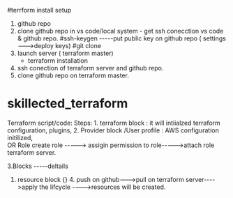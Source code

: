 #terrform install setup

   1. github repo
   2. clone github repo in vs code/local system 
          - get ssh conecction vs code & github repo.
              #ssh-keygen -----put public key on github repo ( settings --->deploy keys)
              #git clone <http url of repo>
   3. launch server ( terraform master)
       - terraform installation 
   4. ssh conection of terraform server and github repo.
   5. clone github repo on terraform master.
   
                       








# skillected_terraform
Terraform script/code:
   Steps:
      1. terraform block : it will intiialzed terraform configuration, plugins, 
      2. Provider block /User profile : AWS configuration initilized,    
             OR Role
        create role -----> assigin permission to role----->attach role terraform server.    

   3.Blocks   -----deltails
1. resource block 
       {}
       4. push on github--->pull on terraform server---->apply the lifcycle  ---->resources will be created.







